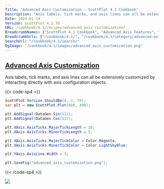 ```yaml
---
Title: "Advanced Axis Customization - ScottPlot 4.1 Cookbook"
Description: "Axis labels, tick marks, and axis lines can all be extensively customized by interacting directly with axis configuration objects."
Date: 2024-01-14
Version: ScottPlot 4.1.70
URL: /cookbook/4.1/recipes/advanced_axis_customization/
BreadcrumbNames: ["ScottPlot 4.1 Cookbook", "Advanced Axis Features", "Advanced Axis Customization"]
BreadcrumbUrls: ["/cookbook/4.1/", "/cookbook/4.1/category/advanced-axis-features", "/cookbook/4.1/recipes/advanced_axis_customization/"]
SearchUrl: "/cookbook/4.1/search/"
OgImage: "/cookbook/4.1/images/advanced_axis_customization.png"
---
```


<h2><a id='advanced-axis-customization' href='/cookbook/4.1/recipes/advanced_axis_customization/'>Advanced Axis Customization</a></h2>

Axis labels, tick marks, and axis lines can all be extensively customized by interacting directly with axis configuration objects.

{{< code-sp4 >}}

```cs
ScottPlot.Version.ShouldBe(4, 1, 70);
var plt = new ScottPlot.Plot(600, 400);

plt.AddSignal(DataGen.Sin(51));
plt.AddSignal(DataGen.Cos(51));

plt.XAxis.AxisTicks.MajorTickLength = 10;
plt.XAxis.AxisTicks.MinorTickLength = 5;

plt.XAxis.AxisTicks.MajorTickColor = Color.Magenta;
plt.XAxis.AxisTicks.MinorTickColor = Color.LightSkyBlue;

plt.YAxis.AxisLine.Width = 3;

plt.SaveFig("advanced_axis_customization.png");
```

{{< /code-sp4 >}}

<img src='../../images/advanced_axis_customization.png' class='d-block mx-auto my-5' />


